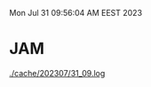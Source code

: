 Mon Jul 31 09:56:04 AM EEST 2023
# JAM
<a href='./cache/202307/31_09.log'>./cache/202307/31_09.log</a>
